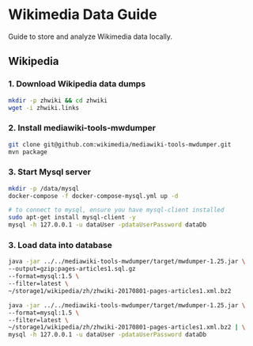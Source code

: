 # Wikimedia Data Guide

Guide to store and analyze Wikimedia data locally.

## Wikipedia
### 1. Download Wikipedia data dumps
```bash
mkdir -p zhwiki && cd zhwiki
wget -i zhwiki.links
```

### 2. Install mediawiki-tools-mwdumper
```bash
git clone git@github.com:wikimedia/mediawiki-tools-mwdumper.git
mvn package
```

### 3. Start Mysql server
```bash
mkdir -p /data/mysql
docker-compose -f docker-compose-mysql.yml up -d

# to connect to mysql, ensure you have mysql-client installed
sudo apt-get install mysql-client -y
mysql -h 127.0.0.1 -u dataUser -pdataUserPassword dataDb
```

### 3. Load data into database
```bash
java -jar ../../mediawiki-tools-mwdumper/target/mwdumper-1.25.jar \
--output=gzip:pages-articles1.sql.gz
--format=mysql:1.5 \
--filter=latest \
~/storage1/wikipedia/zh/zhwiki-20170801-pages-articles1.xml.bz2

java -jar ../../mediawiki-tools-mwdumper/target/mwdumper-1.25.jar \
--format=mysql:1.5 \
--filter=latest \
~/storage1/wikipedia/zh/zhwiki-20170801-pages-articles1.xml.bz2 | \
mysql -h 127.0.0.1 -u dataUser -pdataUserPassword dataDb
```